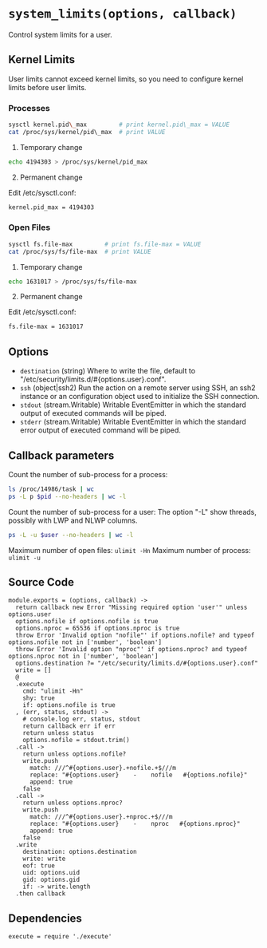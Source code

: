 
# `system_limits(options, callback)`

Control system limits for a user.

## Kernel Limits

User limits cannot exceed kernel limits, so you need to configure kernel limits
before user limits.

### Processes

```bash
sysctl kernel.pid\_max         # print kernel.pid\_max = VALUE
cat /proc/sys/kernel/pid\_max  # print VALUE
```

1. Temporary change

```bash
echo 4194303 > /proc/sys/kernel/pid_max
```

2. Permanent change

Edit /etc/sysctl.conf:
```bash
kernel.pid_max = 4194303
```

### Open Files

```bash
sysctl fs.file-max         # print fs.file-max = VALUE
cat /proc/sys/fs/file-max  # print VALUE
```

1. Temporary change

```bash
echo 1631017 > /proc/sys/fs/file-max
```

2. Permanent change

Edit /etc/sysctl.conf:
```bash
fs.file-max = 1631017
```


## Options

*   `destination` (string)
    Where to write the file, default to "/etc/security/limits.d/#{options.user}.conf".
*   `ssh` (object|ssh2)
    Run the action on a remote server using SSH, an ssh2 instance or an
    configuration object used to initialize the SSH connection.
*   `stdout` (stream.Writable)
    Writable EventEmitter in which the standard output of executed commands will
    be piped.
*   `stderr` (stream.Writable)
    Writable EventEmitter in which the standard error output of executed command
    will be piped.

## Callback parameters

Count the number of sub-process for a process:

```bash
ls /proc/14986/task | wc
ps -L p $pid --no-headers | wc -l
```

Count the number of sub-process for a user:
The option "-L" show threads, possibly with LWP and NLWP columns.

```bash
ps -L -u $user --no-headers | wc -l
```

Maximum number of open files: `ulimit -Hn`
Maximum number of process: `ulimit -u`

## Source Code

    module.exports = (options, callback) ->
      return callback new Error "Missing required option 'user'" unless options.user
      options.nofile if options.nofile is true
      options.nproc = 65536 if options.nproc is true
      throw Error 'Invalid option "nofile"' if options.nofile? and typeof options.nofile not in ['number', 'boolean']
      throw Error 'Invalid option "nproc"' if options.nproc? and typeof options.nproc not in ['number', 'boolean']
      options.destination ?= "/etc/security/limits.d/#{options.user}.conf"
      write = []
      @
      .execute
        cmd: "ulimit -Hn"
        shy: true
        if: options.nofile is true
      , (err, status, stdout) ->
        # console.log err, status, stdout
        return callback err if err
        return unless status
        options.nofile = stdout.trim()
      .call ->
        return unless options.nofile?
        write.push
          match: ///^#{options.user}.+nofile.+$///m
          replace: "#{options.user}    -    nofile   #{options.nofile}"
          append: true
        false
      .call ->
        return unless options.nproc?
        write.push
          match: ///^#{options.user}.+nproc.+$///m
          replace: "#{options.user}    -    nproc   #{options.nproc}"
          append: true
        false
      .write
        destination: options.destination
        write: write
        eof: true
        uid: options.uid
        gid: options.gid
        if: -> write.length
      .then callback

## Dependencies

    execute = require './execute'
